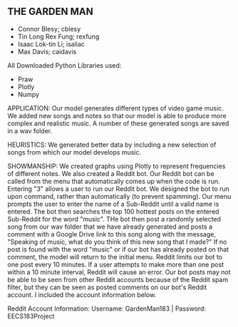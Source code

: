 THE GARDEN MAN
------------------------------
- Connor Blesy; cblesy
- Tin Long Rex Fung; rexfung
- Isaac Lok-tin Li; isaliac
- Max Davis; caidavis

All Downloaded Python Libraries used:
* Praw
* Plotly
* Numpy

APPLICATION:
Our model generates different types of video game music. We added new songs and notes so that our model is able to produce more complex and realistic music. A number of these generated songs are saved in a wav folder.

HEURISTICS:
We generated better data by including a new selection of songs from which our model develops music.

SHOWMANSHIP:
We created graphs using Plotly to represent frequencies of different notes. We also created a Reddit bot. Our Reddit bot can be called from the menu that automatically comes up when the code is run. Entering "3" allows a user to run our Reddit bot. We designed the bot to run upon command, rather than automatically (to prevent spamming). Our menu prompts the user to enter the name of a Sub-Reddit until a valid name is entered. The bot then searches the top 100 hottest posts on the entered Sub-Reddit for the word "music". THe bot then post a randomly selected song from our wav folder that we have already generated and posts a comment with a Google Drive link to this song along with the message, "Speaking of music, what do you think of this new song that I made?" If no post is found with the word "music" or if our bot has already posted on that comment, the model will return to the initial menu. Reddit limits our bot to one post every 10 minutes. If a user attempts to make more than one post within a 10 minute interval, Reddit will cause an error. Our bot posts may not be able to be seen from other Reddit accounts because of the Reddit spam filter, but they can be seen as posted comments on our bot's Reddit account. I included the account information below.

Reddit Account Information:
Username: GardenMan183 | Password: EECS183Project
